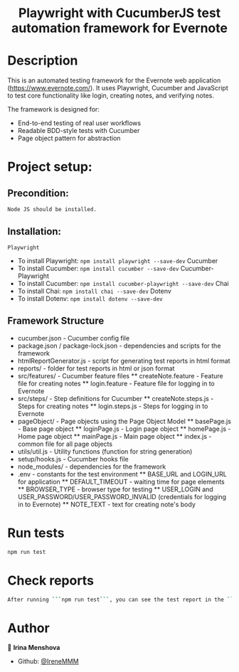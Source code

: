 <h1 align="center">
Playwright with CucumberJS test automation framework  for Evernote</h1>

# Description 

This is an automated testing framework for the Evernote web application (https://www.evernote.com/). It uses Playwright, Cucumber and JavaScript to test core functionality like login, creating notes, and verifying notes.

The framework is designed for:

  - End-to-end testing of real user workflows
  - Readable BDD-style tests with Cucumber
  - Page object pattern for abstraction

# Project setup:

  ## Precondition: 

    Node JS should be installed.

  ## Installation:

    Playwright
  * To install Playwright: `npm install playwright --save-dev`
    Cucumber
  * To install Cucumber: `npm install cucumber --save-dev`
    Cucumber-Playwright
  * To install Cucumber: `npm install cucumber-playwright --save-dev`
    Chai
  * To install Chai: `npm install chai --save-dev`
    Dotenv
  * To install Dotenv: `npm install dotenv --save-dev`


## Framework Structure

  * cucumber.json - Cucumber config file
  * package.json / package-lock.json - dependencies and scripts for the framework
  * htmlReportGenerator.js - script for generating test reports in html format
  * reports/ - folder for test reports in html or json format
  * src/features/ - Cucumber feature files
      ** createNote.feature - Feature file for creating notes
      ** login.feature - Feature file for logging in to Evernote
  * src/steps/ - Step definitions for Cucumber
      ** createNote.steps.js - Steps for creating notes
      ** login.steps.js - Steps for logging in to Evernote
  * pageObject/ - Page objects using the Page Object Model
      ** basePage.js - Base page object
      ** loginPage.js - Login page object
      ** homePage.js - Home page object
      ** mainPage.js - Main page object
      ** index.js - common file for all page objects
  * utils/util.js - Utility functions (function for string generation)
  * setup/hooks.js - Cucumber hooks file
  * node_modules/ - dependencies for the framework
  * .env - constants for the test environment
      ** BASE_URL and LOGIN_URL for application 
      ** DEFAULT_TIMEOUT - waiting time for page elements
      ** BROWSER_TYPE - browser type for testing
      ** USER_LOGIN and USER_PASSWORD/USER_PASSWORD_INVALID (credentials for logging in to Evernote)
      ** NOTE_TEXT - text for creating note's body


# Run tests

```sh
npm run test
```

# Check reports

```sh
After running ```npm run test```, you can see the test report in the ```reports``` folder.
```


# Author

👤 **Irina Menshova**

* Github: [@IreneMMM](https://github.com/IreneMMM)
